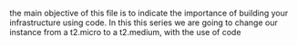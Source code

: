 the main objective of this file is to indicate the importance of building your infrastructure
using code. In this this series we are going to change our instance from a t2.micro to a t2.medium, with the use of code
